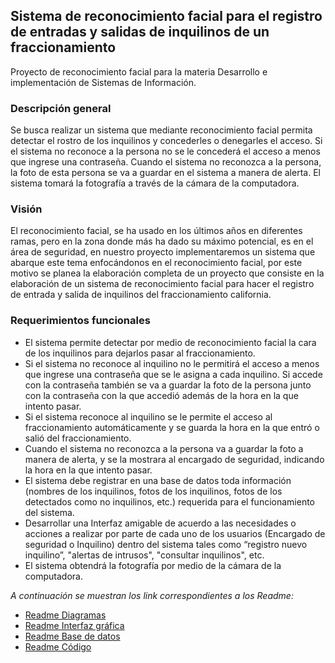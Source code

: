 ## Sistema de reconocimiento facial para el registro de entradas y salidas de inquilinos de un fraccionamiento
Proyecto de reconocimiento facial para la materia Desarrollo e implementación de Sistemas de Información.

### Descripción general
Se busca realizar un sistema que mediante reconocimiento facial permita detectar el rostro de los inquilinos y concederles o denegarles el acceso. Si el sistema no reconoce a la persona no se le concederá el acceso a menos que ingrese una contraseña. Cuando el sistema no reconozca a la persona, la foto de esta persona se va a guardar en el sistema a manera de alerta. El sistema tomará la fotografía a través de la cámara de la computadora. 

### Visión
El reconocimiento facial, se ha usado en los últimos años en diferentes ramas, pero en la zona donde más ha dado su máximo potencial, es en el área de seguridad, en nuestro proyecto implementaremos un sistema que abarque este tema enfocándonos en el reconocimiento facial, por este motivo se planea la elaboración completa de un proyecto que consiste en la elaboración de un sistema de reconocimiento facial para hacer el registro de entrada y salida de inquilinos del fraccionamiento california.

### Requerimientos funcionales
-	El sistema permite detectar por medio de reconocimiento facial la cara de los inquilinos para dejarlos pasar al fraccionamiento.
-	Si el sistema no reconoce al inquilino no le permitirá el acceso a menos que ingrese una contraseña que se le asigna a cada inquilino. Si accede con la contraseña también se va a guardar la foto de la persona junto con la contraseña con la que accedió además de la hora en la que intento pasar.
-	Si el sistema reconoce al inquilino se le permite el acceso al fraccionamiento automáticamente y se guarda la hora en la que entró o salió del fraccionamiento. 
- Cuando el sistema no reconozca a la persona va a guardar la foto a manera de alerta, y se la mostrara al encargado de seguridad, indicando la hora en la que intento pasar.
- El sistema debe registrar en una base de datos toda información (nombres de los inquilinos, fotos de los inquilinos, fotos de los detectados como no inquilinos, etc.) requerida para el funcionamiento del sistema. 
- Desarrollar una Interfaz amigable de acuerdo a las necesidades o acciones a realizar por parte de cada uno de los usuarios (Encargado de seguridad o Inquilino) dentro del sistema tales como “registro nuevo inquilino”, "alertas de intrusos", "consultar inquilinos", etc.
- El sistema obtendrá la fotografía por medio de la cámara de la computadora. 

_A continuación se muestran los link correspondientes a los Readme:_
- [Readme Diagramas](Diagramas/README.md)
- [Readme Interfaz gráfica](https://github.com/jocelynv25/project_SCRUM/blob/145e4789b4993d776bc332217ad0fb4ee8161c06/Interfaz%20grafica/README.md)
- [Readme Base de datos](https://github.com/jocelynv25/project_SCRUM/blob/145e4789b4993d776bc332217ad0fb4ee8161c06/Base%20de%20datos/README.md)
- [Readme Código](https://github.com/jocelynv25/project_SCRUM/blob/145e4789b4993d776bc332217ad0fb4ee8161c06/Codigo/README.md)
